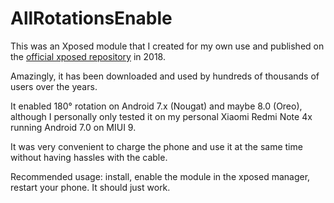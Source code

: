 # AllRotationsEnable

This was an Xposed module that I created for my own use and published on the [official xposed repository](https://repo.xposed.info/module/com.jacopomii.allrotationsenable) in 2018.

Amazingly, it has been downloaded and used by hundreds of thousands of users over the years.

It enabled 180° rotation on Android 7.x (Nougat) and maybe 8.0 (Oreo), although I personally only tested it on my personal Xiaomi Redmi Note 4x running Android 7.0 on MIUI 9.

It was very convenient to charge the phone and use it at the same time without having hassles with the cable.

Recommended usage: install, enable the module in the xposed manager, restart your phone. It should just work.

